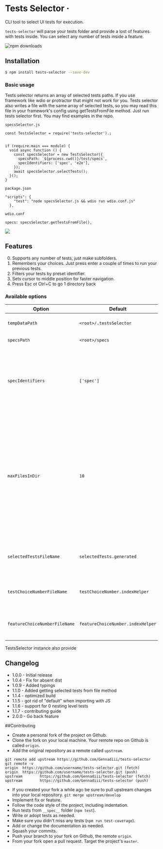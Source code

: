 # Tests Selector &middot;

CLI tool to select UI tests for execution.

`tests-selector` will parse your tests folder and provide a lost of features with tests inside. You can select any number of tests inside a feature.

![npm downloads](https://img.shields.io/npm/dm/tests-selector.svg?style=flat-square)

## Installation

```bash
$ npm install tests-selector --save-dev
```

### Basic usage

Tests selector returns an array of selected tests paths. If you use framework like wdio or protractor that might not work for you. Tests selector also writes a file with the same array of selected tests, so you may read this file in your framework's config using getTestsFromFile method. Just run tests selector first. You may find examples in the repo.

```specsSelector.js```
```
const TestsSelector = require('tests-selector').;


if (require.main === module) {
  void async function () {
    const specsSelector = new TestsSelector({
      specsPath: `${process.cwd()}/test/specs`,
      specIdentifiers: ['spec', 'e2e'],
    });
    await specsSelector.selectTests();
  }();
}
```
```package.json```
```
"scripts": {
    "test": "node specsSelector.js && wdio run wdio.conf.js"
  },
```
```wdio.conf```

```specs: specsSelector.getTestsFromFile(),```

![](examples/demo.gif)

## Features

0. Supports any number of tests, just make subfolders.
0. Remembers your choices. Just press enter a couple of times to run your previous tests.
0. Filters your tests by preset identifier.
0. Sets cursor to middle position for faster navigation.
0. Press Esc ot Ctrl+C to go 1 directory back

### Available options

| Option | Default | Description |
| ------ | ------- | ----------- |
| `tempDataPath` | `<root>/.testsSelector` | Directory to store temp files |
| `specsPath` | `<root>/specs` | Path to your tests folder |
| `specIdentifiers` | `['spec']` | Array of substrings to your test files. Tests selector will filter out all files in `specsPath` directory which don't have `spec` in their names |
| `maxFilesInDir` | `10` | By default if a directory has more than 10 files Tests selector will suggest you to go inside of subdirectory so you won't have to go through 100 tests in console. Note that this wI'll work only if directory has only subdirectories without test files |
| `selectedTestsFileName` | `selectedTests.generated` | File name where Tests selector writes tests paths you chose |
| `testChoiceNumberFileName` | `testChoiceNumber.indexHelper` | File name where Tests selector writes your tests choices |
| `featureChoiceNumberFileName` | `featureChoiceNumber.indexHelper` | File where Tests selector writes your feature choices |

TestsSelector instance also provide

## Changelog

- 1.0.0 - Initial release
- 1.0.4 - Fix for absent dist
- 1.0.9 - Added typings
- 1.1.0 - Added getting selected tests from file method
- 1.1.4 - optimized build
- 1.1.5 - got rid of "default" when importing with JS
- 1.1.6 - support for 0 nesting level tests
- 1.1.7 - contributing guide
- 2.0.0 - Go back feature

##Contributing
  
  - Create a personal fork of the project on Github.
  - Clone the fork on your local machine. Your remote repo on Github is called `origin`.
  - Add the original repository as a remote called `upstream`.
  ```
  git remote add upstream https://github.com/Gennadiii/tests-selector
  git remote -v
  origin  https://github.com/username/tests-selector.git (fetch)
  origin  https://github.com/username/tests-selector.git (push)
  upstream        https://github.com/Gennadiii/tests-selector (fetch)
  upstream        https://github.com/Gennadiii/tests-selector (push)
  ```
  - If you created your fork a while ago be sure to pull upstream changes into your local repository.
  ```git merge upstream/develop```
  - Implement fix or feature.
  - Follow the code style of the project, including indentation.
  - Run tests from `__spec__` folder (```npm test```).
  - Write or adopt tests as needed.
  - Make sure you didn't miss any tests (```npm run test-coverage```).
  - Add or change the documentation as needed.
  - Squash your commits.
  - Push your branch to your fork on Github, the remote `origin`.
  - From your fork open a pull request. Target the project's `master`.

